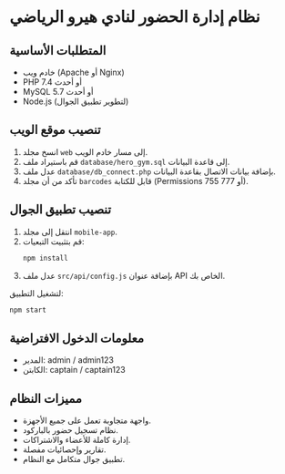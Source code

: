 # نظام إدارة الحضور لنادي هيرو الرياضي

## المتطلبات الأساسية
- خادم ويب (Apache أو Nginx)
- PHP 7.4 أو أحدث
- MySQL 5.7 أو أحدث
- Node.js (لتطوير تطبيق الجوال)

## تنصيب موقع الويب

1. انسخ مجلد `web` إلى مسار خادم الويب.
2. قم باستيراد ملف `database/hero_gym.sql` إلى قاعدة البيانات.
3. عدل ملف `database/db_connect.php` بإضافة بيانات الاتصال بقاعدة البيانات.
4. تأكد من أن مجلد `barcodes` قابل للكتابة (Permissions 755 أو 777).

## تنصيب تطبيق الجوال

1. انتقل إلى مجلد `mobile-app`.
2. قم بتثبيت التبعيات:
   ```bash
   npm install
   ```
3. عدل ملف `src/api/config.js` بإضافة عنوان API الخاص بك.

لتشغيل التطبيق:

```bash
npm start
```

## معلومات الدخول الافتراضية
- المدير: admin / admin123
- الكابتن: captain / captain123

## مميزات النظام
- واجهة متجاوبة تعمل على جميع الأجهزة.
- نظام تسجيل حضور بالباركود.
- إدارة كاملة للأعضاء والاشتراكات.
- تقارير وإحصائيات مفصلة.
- تطبيق جوال متكامل مع النظام.